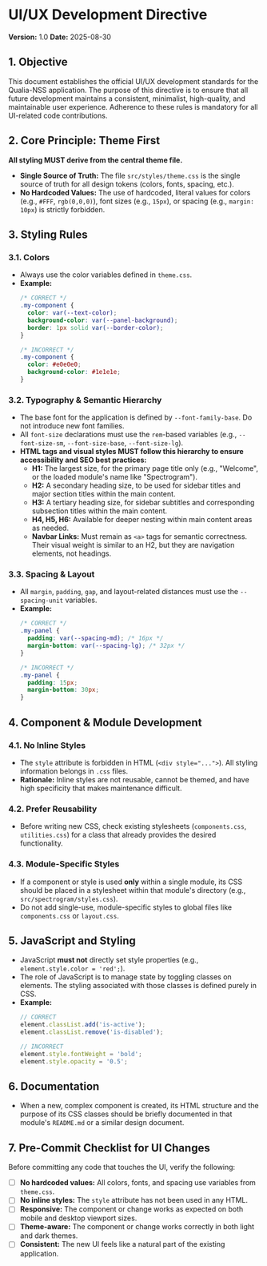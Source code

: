 # UI/UX Development Directive

**Version:** 1.0
**Date:** 2025-08-30

## 1. Objective

This document establishes the official UI/UX development standards for the Qualia-NSS application. The purpose of this directive is to ensure that all future development maintains a consistent, minimalist, high-quality, and maintainable user experience. Adherence to these rules is mandatory for all UI-related code contributions.

## 2. Core Principle: Theme First

**All styling MUST derive from the central theme file.**

-   **Single Source of Truth:** The file `src/styles/theme.css` is the single source of truth for all design tokens (colors, fonts, spacing, etc.).
-   **No Hardcoded Values:** The use of hardcoded, literal values for colors (e.g., `#FFF`, `rgb(0,0,0)`), font sizes (e.g., `15px`), or spacing (e.g., `margin: 10px`) is strictly forbidden.

## 3. Styling Rules

### 3.1. Colors

-   Always use the color variables defined in `theme.css`.
-   **Example:**
    ```css
    /* CORRECT */
    .my-component {
      color: var(--text-color);
      background-color: var(--panel-background);
      border: 1px solid var(--border-color);
    }

    /* INCORRECT */
    .my-component {
      color: #e0e0e0;
      background-color: #1e1e1e;
    }
    ```

### 3.2. Typography & Semantic Hierarchy

-   The base font for the application is defined by `--font-family-base`. Do not introduce new font families.
-   All `font-size` declarations must use the `rem`-based variables (e.g., `--font-size-sm`, `--font-size-base`, `--font-size-lg`).
-   **HTML tags and visual styles MUST follow this hierarchy to ensure accessibility and SEO best practices:**
    -   **H1:** The largest size, for the primary page title only (e.g., "Welcome", or the loaded module's name like "Spectrogram").
    -   **H2:** A secondary heading size, to be used for sidebar titles and major section titles within the main content.
    -   **H3:** A tertiary heading size, for sidebar subtitles and corresponding subsection titles within the main content.
    -   **H4, H5, H6:** Available for deeper nesting within main content areas as needed.
    -   **Navbar Links:** Must remain as `<a>` tags for semantic correctness. Their visual weight is similar to an H2, but they are navigation elements, not headings.

### 3.3. Spacing & Layout

-   All `margin`, `padding`, `gap`, and layout-related distances must use the `--spacing-unit` variables.
-   **Example:**
    ```css
    /* CORRECT */
    .my-panel {
      padding: var(--spacing-md); /* 16px */
      margin-bottom: var(--spacing-lg); /* 32px */
    }

    /* INCORRECT */
    .my-panel {
      padding: 15px;
      margin-bottom: 30px;
    }
    ```

## 4. Component & Module Development

### 4.1. No Inline Styles

-   The `style` attribute is forbidden in HTML (`<div style="...">`). All styling information belongs in `.css` files.
-   **Rationale:** Inline styles are not reusable, cannot be themed, and have high specificity that makes maintenance difficult.

### 4.2. Prefer Reusability

-   Before writing new CSS, check existing stylesheets (`components.css`, `utilities.css`) for a class that already provides the desired functionality.

### 4.3. Module-Specific Styles

-   If a component or style is used **only** within a single module, its CSS should be placed in a stylesheet within that module's directory (e.g., `src/spectrogram/styles.css`).
-   Do not add single-use, module-specific styles to global files like `components.css` or `layout.css`.

## 5. JavaScript and Styling

-   JavaScript **must not** directly set style properties (e.g., `element.style.color = 'red';`).
-   The role of JavaScript is to manage state by toggling classes on elements. The styling associated with those classes is defined purely in CSS.
-   **Example:**
    ```javascript
    // CORRECT
    element.classList.add('is-active');
    element.classList.remove('is-disabled');

    // INCORRECT
    element.style.fontWeight = 'bold';
    element.style.opacity = '0.5';
    ```

## 6. Documentation

-   When a new, complex component is created, its HTML structure and the purpose of its CSS classes should be briefly documented in that module's `README.md` or a similar design document.

## 7. Pre-Commit Checklist for UI Changes

Before committing any code that touches the UI, verify the following:

-   [ ] **No hardcoded values:** All colors, fonts, and spacing use variables from `theme.css`.
-   [ ] **No inline styles:** The `style` attribute has not been used in any HTML.
-   [ ] **Responsive:** The component or change works as expected on both mobile and desktop viewport sizes.
-   [ ] **Theme-aware:** The component or change works correctly in both light and dark themes.
-   [ ] **Consistent:** The new UI feels like a natural part of the existing application.

